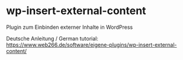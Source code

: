 # wp-insert-external-content
Plugin zum Einbinden externer Inhalte in WordPress

Deutsche Anleitung / German tutorial: https://www.web266.de/software/eigene-plugins/wp-insert-external-content/
